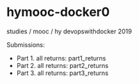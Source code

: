 # hymooc-docker0
studies / mooc / hy
devopswithdocker 2019

Submissions: 
- Part 1. all returns: part1_returns
- Part 2. all returns: part2_returns
- Part 3. all returns: part3_returns
